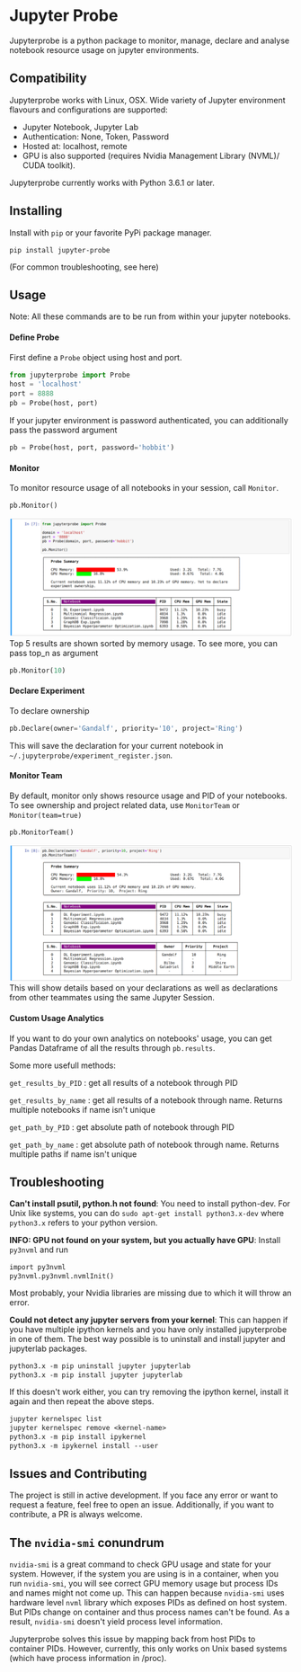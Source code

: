 # Jupyter Probe
Jupyterprobe is a python package to monitor, manage, declare and analyse notebook resource usage on jupyter environments. 

## Compatibility

Jupyterprobe works with Linux, OSX. Wide variety of Jupyter environment flavours and configurations are supported:
- Jupyter Notebook, Jupyter Lab
- Authentication: None, Token, Password
- Hosted at: localhost, remote
- GPU is also supported (requires Nvidia Management Library (NVML)/ CUDA toolkit).

Jupyterprobe currently works with Python 3.6.1 or later.

## Installing

Install with `pip` or your favorite PyPi package manager.

```
pip install jupyter-probe
```
(For common troubleshooting, see here)

## Usage
Note: All these commands are to be run from within your jupyter notebooks.

#### Define Probe
First define a `Probe` object using host and port.

```python
from jupyterprobe import Probe
host = 'localhost'
port = 8888
pb = Probe(host, port)
```
If your jupyter environment is password authenticated, you can additionally pass the password argument
```python
pb = Probe(host, port, password='hobbit')
```

#### Monitor
To monitor resource usage of all notebooks in your session, call `Monitor`.

```python
pb.Monitor()
```
![Monitor](https://github.com/vermashresth/jupyter-probe/raw/master/img/monitorcell.png)
Top 5 results are shown sorted by memory usage. To see more, you can pass top_n as argument

```python
pb.Monitor(10)
```
#### Declare Experiment
To declare ownership 

```python
pb.Declare(owner='Gandalf', priority='10', project='Ring')
```
This will save the declaration for your current notebook in `~/.jupyterprobe/experiment_register.json`.

#### Monitor Team
By default, monitor only shows resource usage and PID of your notebooks. To see ownership and project related data, use `MonitorTeam` or `Monitor(team=true)`
```python
pb.MonitorTeam()
```
![Team](https://github.com/vermashresth/jupyter-probe/raw/master/img/teamcell.png)
This will show details based on your declarations as well as declarations from other teammates using the same Jupyter Session.

#### Custom Usage Analytics
If you want to do your own analytics on notebooks' usage, you can get Pandas Dataframe of all the results through `pb.results`.

Some more usefull methods:

`get_results_by_PID` : get all results of a notebook through PID

`get_results_by_name` : get all results of a notebook through name. Returns multiple notebooks if name isn't unique

`get_path_by_PID` : get absolute path of notebook through PID

`get_path_by_name` : get absolute path of notebook through name. Returns multiple paths if name isn't unique

## Troubleshooting

**Can't install psutil, python.h not found**: 
You need to install python-dev. For Unix like systems, you can do `sudo apt-get install python3.x-dev` where `python3.x` refers to your python version.


**INFO: GPU not found on your system, but you actually have GPU**: Install `py3nvml` and run 
```
import py3nvml
py3nvml.py3nvml.nvmlInit()
```
Most probably, your Nvidia libraries are missing due to which it will throw an error.


**Could not detect any jupyter servers from your kernel**: This can happen if you have multiple ipython kernels and you have only installed jupyterprobe in one of them.
The best way possible is to uninstall and install jupyter and jupyterlab packages.

```
python3.x -m pip uninstall jupyter jupyterlab
python3.x -m pip install jupyter jupyterlab
```

If this doesn't work either, you can try removing the ipython kernel, install it again and then repeat the above steps.

```
jupyter kernelspec list
jupyter kernelspec remove <kernel-name>
python3.x -m pip install ipykernel
python3.x -m ipykernel install --user
```

## Issues and Contributing
The project is still in active development. If you face any error or want to request a feature, feel free to open an issue. Additionally, if you want to contribute, a PR is always welcome.

## The `nvidia-smi` conundrum
`nvidia-smi` is a great command to check GPU usage and state for your system. However, if the system you are using is in a container, when you run `nvidia-smi`, you will see correct GPU memory usage but process IDs and names might not come up. This can happen because `nvidia-smi` uses hardware level `nvml` library which exposes PIDs as defined on host system. But PIDs change on container and thus process names can't be found. As a result, `nvidia-smi` doesn't yield process level information. 

Jupyterprobe solves this issue by mapping back from host PIDs to container PIDs. However, currently, this only works on Unix based systems (which have process information in /proc). 

